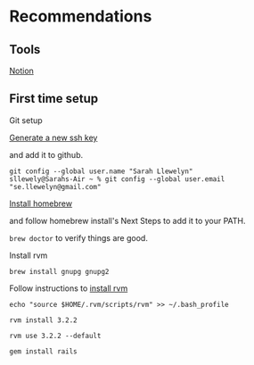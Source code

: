 # Recommendations


## Tools

[Notion](https://www.notion.so/60027249b6d04e0d9a2bd6ebd28a83b7)


## First time setup

Git setup

[Generate a new ssh key](https://docs.github.com/en/authentication/connecting-to-github-with-ssh/generating-a-new-ssh-key-and-adding-it-to-the-ssh-agent)

and add it to github.

```
git config --global user.name "Sarah Llewelyn"
sllewely@Sarahs-Air ~ % git config --global user.email "se.llewelyn@gmail.com"
```

[Install homebrew](https://brew.sh/)

and follow homebrew install's Next Steps to add it to your PATH.

```brew doctor``` to verify things are good.


Install rvm

```
brew install gnupg gnupg2
```

Follow instructions to [install rvm](https://rvm.io/rvm/install)

```
echo "source $HOME/.rvm/scripts/rvm" >> ~/.bash_profile
```

```
rvm install 3.2.2
```

```
rvm use 3.2.2 --default
```

```
gem install rails
```



